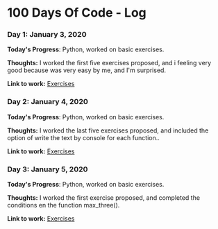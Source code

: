# 100 Days Of Code - Log

### Day 1: January 3, 2020

**Today's Progress**: Python, worked on basic exercises.

**Thoughts:** I worked the first five exercises proposed, and i feeling very good because was very easy by me, and I'm surprised.

**Link to work:** [Exercises](http://www.pythondiario.com/2013/05/ejercicios-en-python-parte-1.html)

### Day 2: January 4, 2020

**Today's Progress**: Python, worked on basic exercises.

**Thoughts:** I worked the last five exercises proposed, and included the option of write the text by console for each function..

**Link to work:** [Exercises](http://www.pythondiario.com/2013/05/ejercicios-en-python-parte-1.html)

### Day 3: January 5, 2020

**Today's Progress**: Python, worked on basic exercises.

**Thoughts:** I worked the first exercise proposed, and completed the conditions en the function max_three().

**Link to work:** [Exercises](http://www.pythondiario.com/2013/05/ejercicios-en-python-parte-2.html)
